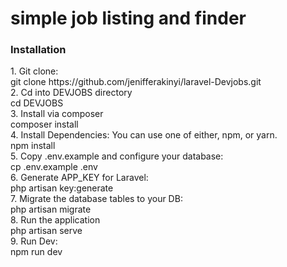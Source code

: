 <h1>simple job listing and finder</h1> 
<h3>Installation</h3>
1. Git clone:<br>
git clone https://github.com/jenifferakinyi/laravel-Devjobs.git<br>
2. Cd into DEVJOBS directory<br>
cd DEVJOBS<br>
3. Install via composer<br>
composer install<br>
4. Install Dependencies: You can use one of either, npm, or yarn.<br>
npm install<br>
5. Copy .env.example and configure your database:<br>
cp .env.example .env<br>
6. Generate APP_KEY for Laravel:<br>
php artisan key:generate<br>
7. Migrate the database tables to your DB:<br>
php artisan migrate<br>
8. Run the application<br>
php artisan serve<br>
9. Run Dev:<br>
npm run dev
